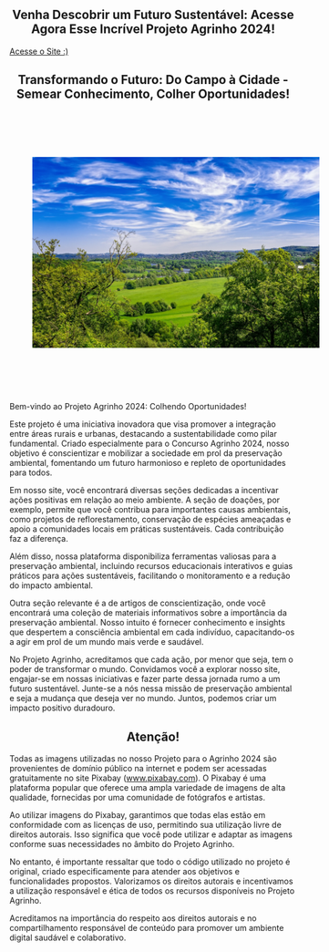<h2 align="center">Venha Descobrir um Futuro Sustentável: Acesse Agora Esse Incrível Projeto Agrinho 2024!</h2> 

<a href="https://diogokravetz.github.io/AGRINHO2024/" class="styled-link">Acesse o Site :)</a>

<h2 align="center">Transformando o Futuro: Do Campo à Cidade - Semear Conhecimento, Colher Oportunidades!</h2> 

<img src="https://github.com/diogokravetz/AGRINHO2024/blob/main/assets/img/field-3379250_1280.jpg" style="width: auto; max-width: 100%; margin: 5px auto; display: block; text-align: center; padding: 80px 40px; max-width: 100%;"> 


Bem-vindo ao Projeto Agrinho 2024: Colhendo Oportunidades!

Este projeto é uma iniciativa inovadora que visa promover a integração entre áreas rurais e urbanas, destacando a sustentabilidade como pilar fundamental. Criado especialmente para o Concurso Agrinho 2024, nosso objetivo é conscientizar e mobilizar a sociedade em prol da preservação ambiental, fomentando um futuro harmonioso e repleto de oportunidades para todos.

Em nosso site, você encontrará diversas seções dedicadas a incentivar ações positivas em relação ao meio ambiente. A seção de doações, por exemplo, permite que você contribua para importantes causas ambientais, como projetos de reflorestamento, conservação de espécies ameaçadas e apoio a comunidades locais em práticas sustentáveis. Cada contribuição faz a diferença.

Além disso, nossa plataforma disponibiliza ferramentas valiosas para a preservação ambiental, incluindo recursos educacionais interativos e guias práticos para ações sustentáveis, facilitando o monitoramento e a redução do impacto ambiental.

Outra seção relevante é a de artigos de conscientização, onde você encontrará uma coleção de materiais informativos sobre a importância da preservação ambiental. Nosso intuito é fornecer conhecimento e insights que despertem a consciência ambiental em cada indivíduo, capacitando-os a agir em prol de um mundo mais verde e saudável.

No Projeto Agrinho, acreditamos que cada ação, por menor que seja, tem o poder de transformar o mundo. Convidamos você a explorar nosso site, engajar-se em nossas iniciativas e fazer parte dessa jornada rumo a um futuro sustentável. Junte-se a nós nessa missão de preservação ambiental e seja a mudança que deseja ver no mundo. Juntos, podemos criar um impacto positivo duradouro.

<h2 align="center">Atenção!</h2> 

Todas as imagens utilizadas no nosso Projeto para o Agrinho 2024 são provenientes de domínio público na internet e podem ser acessadas gratuitamente no site Pixabay (www.pixabay.com). O Pixabay é uma plataforma popular que oferece uma ampla variedade de imagens de alta qualidade, fornecidas por uma comunidade de fotógrafos e artistas.

Ao utilizar imagens do Pixabay, garantimos que todas elas estão em conformidade com as licenças de uso, permitindo sua utilização livre de direitos autorais. Isso significa que você pode utilizar e adaptar as imagens conforme suas necessidades no âmbito do Projeto Agrinho.

No entanto, é importante ressaltar que todo o código utilizado no projeto é original, criado especificamente para atender aos objetivos e funcionalidades propostos. Valorizamos os direitos autorais e incentivamos a utilização responsável e ética de todos os recursos disponíveis no Projeto Agrinho.

Acreditamos na importância do respeito aos direitos autorais e no compartilhamento responsável de conteúdo para promover um ambiente digital saudável e colaborativo.
